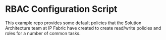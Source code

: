 # RBAC Configuration Script
This example repo provides some default policies that the Solution Architecture team at IP Fabric have created to create read/write policies and roles for a number of common tasks. 